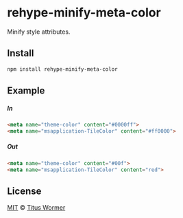<!--This file is generated by `build-packages.js`-->

# rehype-minify-meta-color

Minify style attributes.

## Install

```sh
npm install rehype-minify-meta-color
```

## Example

##### In

```html
<meta name="theme-color" content="#0000ff">
<meta name="msapplication-TileColor" content="#ff0000">
```

##### Out

```html
<meta name="theme-color" content="#00f">
<meta name="msapplication-TileColor" content="red">
```

## License

[MIT](https://github.com/rehypejs/rehype-minify/blob/master/LICENSE) © [Titus Wormer](http://wooorm.com)
